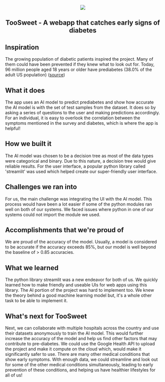
<p align="center">
  <img src="https://user-images.githubusercontent.com/69314416/203291311-de29453f-8266-482a-8fad-73eaafc4ba35.png">
</p>

<h2 align="center">
TooSweet - A webapp that catches early signs of diabetes
</h2>



## Inspiration
The growing population of diabetic patients inspired the project. Many of them could have been prevented if they knew what to look out for. Today, 96 million people aged 18 years or older have prediabetes (38.0% of the adult US population) ([source]( https://www.cdc.gov/diabetes/data/statistics-report/index.html))

## What it does
The app uses an AI model to predict prediabetes and show how accurate the AI model is with the set of test samples from the dataset. It does so by asking a series of questions to the user and making predictions accordingly. For an individual, it is easy to overlook the correlation between the symptoms mentioned in the survey and diabetes, which is where the app is helpful!

## How we built it
The AI model was chosen to be a decision tree as most of the data types were categorical and binary. Due to this nature, a decision tree would give reliable results. For the user interface, a popular python library called 'streamlit' was used which helped create our super-friendly user interface. 

## Challenges we ran into
For us, the main challenge was integrating the UI with the AI model. This process would have been a lot easier if some of the python modules ran well on both of our systems. We faced issues where python in one of our systems could not import the module we used.

## Accomplishments that we're proud of
We are proud of the accuracy of the model. Usually, a model is considered to be accurate if the accuracy exceeds 85%, but our model is well beyond the baseline of > 0.85 accuracies.

## What we learned
The python library streamlit was a new endeavor for both of us. We quickly learned how to make friendly and useable UIs for web apps using this library. The AI portion of the project was hard to implement too. We knew the theory behind a good machine learning model but, it's a whole other task to be able to implement it.

## What's next for TooSweet
Next, we can collaborate with multiple hospitals across the country and use their datasets anonymously to train the AI model. This would further increase the accuracy of the model and help us find other factors that may contribute to pre-diabetes. We could use the Google Health API to upload the project and make it compute on the cloud which, would make it significantly safer to use. There are many other medical conditions that show early symptoms. With enough data, we could streamline and look out for some of the other medical conditions simultaneously, leading to early prevention of these conditions, and helping us have healthier lifestyles for all of us!

